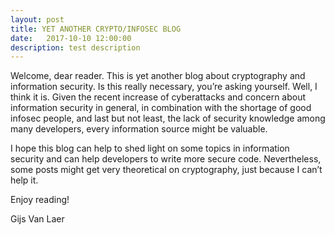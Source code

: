 ```yaml
---
layout: post
title: YET ANOTHER CRYPTO/INFOSEC BLOG
date:   2017-10-10 12:00:00
description: test description
---
```

Welcome, dear reader. This is yet another blog about cryptography and information security. Is this really necessary, you’re asking yourself. Well, I think it is. Given the recent increase of cyberattacks and concern about information security in general, in combination with the shortage of good infosec people, and last but not least, the lack of security knowledge among many developers, every information source might be valuable.

I hope this blog can help to shed light on some topics in information security and can help developers to write more secure code. Nevertheless, some posts might get very theoretical on cryptography, just because I can’t help it.

Enjoy reading!

Gijs Van Laer
